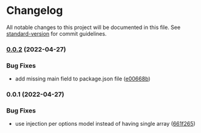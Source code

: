 # Changelog

All notable changes to this project will be documented in this file. See [standard-version](https://github.com/conventional-changelog/standard-version) for commit guidelines.

### [0.0.2](https://github.com/Codahead/nestjs-amqp-connection-manager/compare/v0.0.1...v0.0.2) (2022-04-27)


### Bug Fixes

* add missing main field to package.json file ([e00668b](https://github.com/Codahead/nestjs-amqp-connection-manager/commit/e00668b0fb44975afed8ce616a7b37099194139f))

### 0.0.1 (2022-04-27)


### Bug Fixes

* use injection per options model instead of having single array ([661f265](https://github.com/Codahead/nestjs-amqp-connection-manager/commit/661f265a044c3cba9924227b694848a1f70ee9e8))
